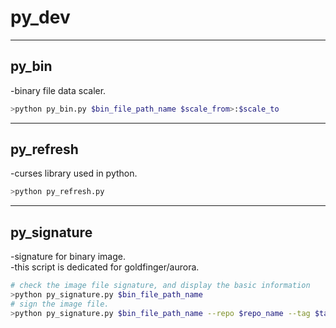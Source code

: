 # py_dev  

---
## py_bin  
-binary file data scaler.  
```bash
>python py_bin.py $bin_file_path_name $scale_from>:$scale_to
```

---
## py_refresh
-curses library used in python.  
```bash
>python py_refresh.py
```

---
## py_signature
-signature for binary image.  
-this script is dedicated for goldfinger/aurora.   
```bash
# check the image file signature, and display the basic information  
>python py_signature.py $bin_file_path_name  
# sign the image file.  
>python py_signature.py $bin_file_path_name --repo $repo_name --tag $tag_name --branch $branch_name
```
